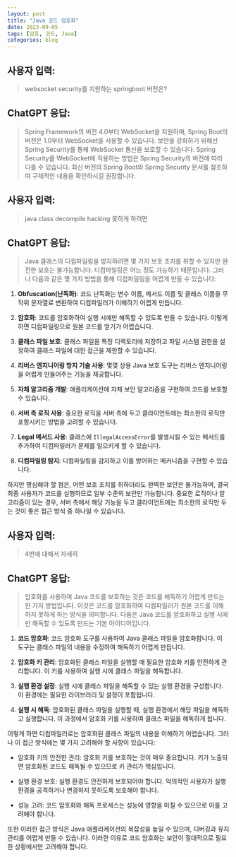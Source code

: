 ```yaml
---
layout: post
title: "Java 코드 암호화"
date: 2023-09-05
tags: [암호, 코드, Java]
categories: blog
---
```


## 사용자 입력:
> websocket security를 지원하는 springboot 버전은?

## ChatGPT 응답:
> Spring Framework의 버전 4.0부터 WebSocket을 지원하며, Spring Boot의 버전은 1.0부터 WebSocket을 사용할 수 있습니다. 보안을 강화하기 위해선 Spring Security를 통해 WebSocket 통신을 보호할 수 있습니다. Spring Security를 WebSocket에 적용하는 방법은 Spring Security의 버전에 따라 다를 수 있습니다. 최신 버전의 Spring Boot와 Spring Security 문서를 참조하여 구체적인 내용을 확인하시길 권장합니다.

## 사용자 입력:
> java class decompile hacking 못하게 하려면

## ChatGPT 응답:
> Java 클래스의 디컴파일링을 방지하려면 몇 가지 보호 조치를 취할 수 있지만 완전한 보호는 불가능합니다. 디컴파일링은 어느 정도 가능하기 때문입니다. 그러나 다음과 같은 몇 가지 방법을 통해 디컴파일링을 어렵게 만들 수 있습니다:

1. **Obfuscation(난독화)**: 코드 난독화는 변수 이름, 메서드 이름 및 클래스 이름을 무작위 문자열로 변환하여 디컴파일러가 이해하기 어렵게 만듭니다.

2. **암호화**: 코드를 암호화하여 실행 시에만 해독할 수 있도록 만들 수 있습니다. 이렇게 하면 디컴파일링으로 원본 코드를 얻기가 어렵습니다.

3. **클래스 파일 보호**: 클래스 파일을 특정 디렉토리에 저장하고 파일 시스템 권한을 설정하여 클래스 파일에 대한 접근을 제한할 수 있습니다.

4. **리버스 엔지니어링 방지 기술 사용**: 몇몇 상용 Java 보호 도구는 리버스 엔지니어링을 어렵게 만들어주는 기능을 제공합니다.

5. **자체 알고리즘 개발**: 애플리케이션에 자체 보안 알고리즘을 구현하여 코드를 보호할 수 있습니다.

6. **서버 측 로직 사용**: 중요한 로직을 서버 측에 두고 클라이언트에는 최소한의 로직만 포함시키는 방법을 고려할 수 있습니다.

7. **Legal 메서드 사용**: 클래스에 `IllegalAccessError`를 발생시킬 수 있는 메서드를 추가하여 디컴파일러가 문제를 일으키게 할 수 있습니다.

8. **디컴파일링 탐지**: 디컴파일링을 감지하고 이를 방어하는 메커니즘을 구현할 수 있습니다.

하지만 명심해야 할 점은, 어떤 보호 조치를 취하더라도 완벽한 보안은 불가능하며, 결국 최종 사용자가 코드를 실행하므로 일부 수준의 보안만 가능합니다. 중요한 로직이나 알고리즘이 있는 경우, 서버 측에서 해당 기능을 두고 클라이언트에는 최소한의 로직만 두는 것이 좋은 접근 방식 중 하나일 수 있습니다.

## 사용자 입력:
> 4번에 대해서 자세히

## ChatGPT 응답:
> 암호화를 사용하여 Java 코드를 보호하는 것은 코드를 해독하기 어렵게 만드는 한 가지 방법입니다. 이것은 코드를 암호화하여 디컴파일러가 원본 코드를 이해하지 못하게 하는 방식을 의미합니다. 다음은 Java 코드를 암호화하고 실행 시에만 해독할 수 있도록 만드는 기본 아이디어입니다.

1. **코드 암호화**: 코드 암호화 도구를 사용하여 Java 클래스 파일을 암호화합니다. 이 도구는 클래스 파일의 내용을 수정하여 해독하기 어렵게 만듭니다.

2. **암호화 키 관리**: 암호화된 클래스 파일을 실행할 때 필요한 암호화 키를 안전하게 관리합니다. 이 키를 사용하여 실행 시에 클래스 파일을 해독합니다.

3. **실행 환경 설정**: 실행 시에 클래스 파일을 해독할 수 있는 실행 환경을 구성합니다. 이 환경에는 필요한 라이브러리 및 설정이 포함됩니다.

4. **실행 시 해독**: 암호화된 클래스 파일을 실행할 때, 실행 환경에서 해당 파일을 해독하고 실행합니다. 이 과정에서 암호화 키를 사용하여 클래스 파일을 해독하게 됩니다.

이렇게 하면 디컴파일러로는 암호화된 클래스 파일의 내용을 이해하기 어렵습니다. 그러나 이 접근 방식에는 몇 가지 고려해야 할 사항이 있습니다:

- 암호화 키의 안전한 관리: 암호화 키를 보호하는 것이 매우 중요합니다. 키가 노출되면 암호화된 코드도 해독될 수 있으므로 키 관리가 핵심입니다.

- 실행 환경 보호: 실행 환경도 안전하게 보호되어야 합니다. 악의적인 사용자가 실행 환경을 공격하거나 변경하지 못하도록 보호해야 합니다.

- 성능 고려: 코드 암호화와 해독 프로세스는 성능에 영향을 미칠 수 있으므로 이를 고려해야 합니다.

또한 이러한 접근 방식은 Java 애플리케이션의 복잡성을 높일 수 있으며, 디버깅과 유지 관리를 어렵게 만들 수 있습니다. 이러한 이유로 코드 암호화는 보안이 절대적으로 필요한 상황에서만 고려해야 합니다.

